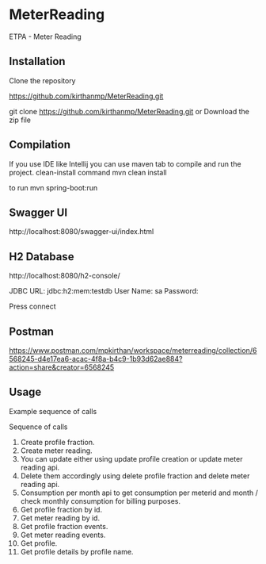 # MeterReading
ETPA - Meter Reading

## Installation

Clone the repository

https://github.com/kirthanmp/MeterReading.git

git clone https://github.com/kirthanmp/MeterReading.git
or Download the zip file

## Compilation

If you use IDE like Intellij you can use maven tab to compile and run the project.
clean-install command
mvn clean install

to run
mvn spring-boot:run

## Swagger UI
http://localhost:8080/swagger-ui/index.html

## H2 Database
http://localhost:8080/h2-console/

JDBC URL: jdbc:h2:mem:testdb
User Name: sa
Password: 

Press connect

## Postman
https://www.postman.com/mpkirthan/workspace/meterreading/collection/6568245-d4e17ea6-acac-4f8a-b4c9-1b93d62ae884?action=share&creator=6568245

## Usage
Example sequence of calls

Sequence of calls

1. Create profile fraction.
2. Create meter reading.
3. You can update either using update profile creation or update meter reading api.
4. Delete them accordingly using delete profile fraction and delete meter reading api.
5. Consumption per month api to get consumption per meterid and month / check monthly consumption for billing purposes.
6. Get profile fraction by id.
7. Get meter reading by id.
8. Get profile fraction events.
9. Get meter reading events.
10. Get profile.
11. Get profile details by profile name.





